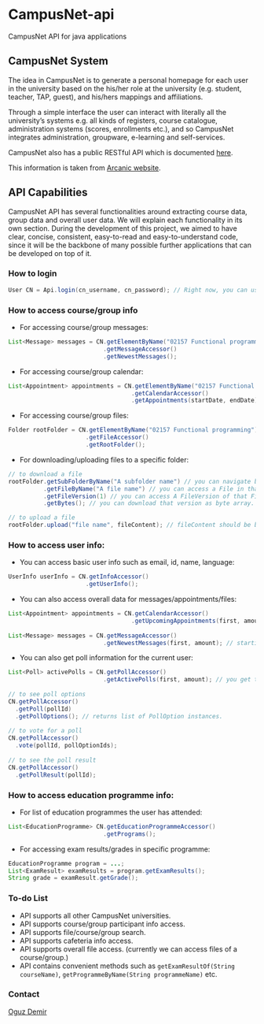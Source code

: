 CampusNet-api
=============

CampusNet API for java applications

##  CampusNet System

The idea in CampusNet is to generate a personal homepage for each user in the university based on the his/her role at the university (e.g. student, teacher, TAP, guest), and his/hers mappings and affiliations.
 
Through a simple interface the user can interact with literally all the university’s systems e.g. all kinds of registers, course catalogue, administration systems (scores, enrollments etc.), and so CampusNet integrates administration, groupware, e-learning and self-services.

CampusNet also has a public RESTful API which is documented [here](https://www.campusnet.dtu.dk/data/Documentation/CampusNet%20public%20API.pdf).

This information is taken from [Arcanic website](http://www.arcanic.dk/a-app/CampusNet_University_System/CampusNet_System.html).

## API Capabilities
CampusNet API has several functionalities around extracting course data, group data and overall user data. We will explain each functionality in its own section. During the development of this project, we aimed to have clear, concise, consistent, easy-to-read and easy-to-understand code, since it will be the backbone of many possible further applications that can be developed on top of it.

### How to login

```java
User CN = Api.login(cn_username, cn_password); // Right now, you can use API only for DTU access.
```

### How to access course/group info

- For accessing course/group messages:

```java
List<Message> messages = CN.getElementByName("02157 Functional programming")
                           .getMessageAccessor()
                           .getNewestMessages();
```

- For accessing course/group calendar:

```java
List<Appointment> appointments = CN.getElementByName("02157 Functional programming")
                                   .getCalendarAccessor()
                                   .getAppointments(startDate, endDate)
```

- For accessing course/group files:

```java
Folder rootFolder = CN.getElementByName("02157 Functional programming")
                      .getFileAccessor()
                      .getRootFolder();
```

- For downloading/uploading files to a specific folder:

```java
// to download a file 
rootFolder.getSubFolderByName("A subfolder name") // you can navigate between folders.
          .getFileByName("A file name") // you can access a File in that Folder.
          .getFileVersion(1) // you can access A FileVersion of that File.
          .getBytes(); // you can download that version as byte array. 

// to upload a file
rootFolder.upload("file name", fileContent); // fileContent should be byte array. 

```

### How to access user info:

- You can access basic user info such as email, id, name, language:
```java
UserInfo userInfo = CN.getInfoAccessor()
                      .getUserInfo();
```

- You can also access overall data for messages/appointments/files:

```java
List<Appointment> appointments = CN.getCalendarAccessor()
                                   .getUpcomingAppointments(first, amount); // starting from _first_ calendar entry, returns _amount_ of calendar entries.
				   
List<Message> messages = CN.getMessageAccessor()
                           .getNewestMessages(first, amount); // starting from _first_ message, returns _amount_ of messages.
```
- You can also get poll information for the current user:

```java
List<Poll> activePolls = CN.getPollAccessor()
                           .getActivePolls(first, amount); // you get the idea.
                           
// to see poll options
CN.getPollAccessor()
  .getPoll(pollId)
  .getPollOptions(); // returns list of PollOption instances.
  
// to vote for a poll
CN.getPollAccessor()
  .vote(pollId, pollOptionIds);
  
// to see the poll result
CN.getPollAccessor()
  .getPollResult(pollId);
```

### How to access education programme info:

- For list of education programmes the user has attended:

```java
List<EducationProgramme> CN.getEducationProgrammeAccessor()
                           .getPrograms();
```

- For accessing exam results/grades in specific programme:

```java
EducationProgramme program = ...;
List<ExamResult> examResults = program.getExamResults();
String grade = examResult.getGrade();
```

### To-do List

- API supports all other CampusNet universities.
- API supports course/group participant info access.
- API supports file/course/group search.
- API supports cafeteria info access.
- API supports overall file access. (currently we can access files of a course/group.)
- API contains convenient methods such as `getExamResultOf(String courseName)`, `getProgrammeByName(String programmeName)` etc.  

### Contact

[Oguz Demir](mailto:oguzdemir3@gmail.com)

